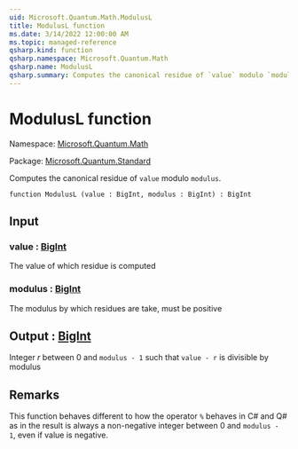 ```yaml
---
uid: Microsoft.Quantum.Math.ModulusL
title: ModulusL function
ms.date: 3/14/2022 12:00:00 AM
ms.topic: managed-reference
qsharp.kind: function
qsharp.namespace: Microsoft.Quantum.Math
qsharp.name: ModulusL
qsharp.summary: Computes the canonical residue of `value` modulo `modulus`.
---
```


# ModulusL function

Namespace: [Microsoft.Quantum.Math](xref:Microsoft.Quantum.Math)

Package: [Microsoft.Quantum.Standard](https://nuget.org/packages/Microsoft.Quantum.Standard)


Computes the canonical residue of `value` modulo `modulus`.

```qsharp
function ModulusL (value : BigInt, modulus : BigInt) : BigInt
```


## Input

### value : [BigInt](xref:microsoft.quantum.qsharp.valueliterals#bigint-literals)

The value of which residue is computed


### modulus : [BigInt](xref:microsoft.quantum.qsharp.valueliterals#bigint-literals)

The modulus by which residues are take, must be positive



## Output : [BigInt](xref:microsoft.quantum.qsharp.valueliterals#bigint-literals)

Integer $r$ between 0 and `modulus - 1` such that `value - r` is divisible by modulus

## Remarks

This function behaves different to how the operator `%` behaves in C# and Q# as in the resultis always a non-negative integer between 0 and `modulus - 1`, even if value is negative.